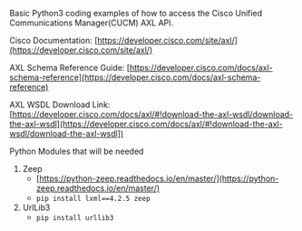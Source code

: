 Basic Python3 coding examples of how to access the Cisco Unified Communications Manager(CUCM) AXL API.

Cisco Documentation:
[https://developer.cisco.com/site/axl/](https://developer.cisco.com/site/axl/)

AXL Schema Reference Guide:
[https://developer.cisco.com/docs/axl-schema-reference](https://developer.cisco.com/docs/axl-schema-reference)

AXL WSDL Download Link:
[https://developer.cisco.com/docs/axl/#!download-the-axl-wsdl/download-the-axl-wsdl](https://developer.cisco.com/docs/axl/#!download-the-axl-wsdl/download-the-axl-wsdl])

Python Modules that will be needed  
1. Zeep  
	- [https://python-zeep.readthedocs.io/en/master/](https://python-zeep.readthedocs.io/en/master/)  
	- `pip install lxml==4.2.5 zeep`  
2. UrlLib3  
	- `pip install urllib3`